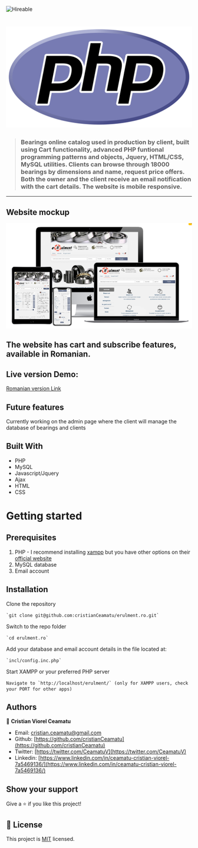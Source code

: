 ![Hireable](https://cdn.rawgit.com/hiendv/hireable/master/styles/flat/yes.svg) 
# ![Laravel logo](./.github/php-logo.png)

> ### Bearings online catalog used in production by client, built using Cart functionality, advanced PHP funtional programming patterns and objects, Jquery, HTML/CSS, MySQL utilities. Clients can browse through 18000 bearings by dimensions and name, request price offers. Both the owner and the client receive an email notification with the cart details. The website is mobile responsive.

----------

## Website mockup

![screenshot](./.github/app-screenshot.png)


## The website has cart and subscribe features, available in Romanian.
## Live version Demo:

[Romanian version Link](https://www.erulment.ro)

## Future features

Currently working on the admin page where the client will manage the database of bearings and clients

## Built With

- PHP
- MySQL
- Javascript/Jquery
- Ajax
- HTML
- CSS

# Getting started

## Prerequisites

1. PHP - I recommend installing [xampp](https://www.apachefriends.org/index.html) but you have other options on their [official website](https://www.php.net/manual/en/install.php)
2. MySQL database
3. Email account

## Installation

Clone the repository

    `git clone git@github.com:cristianCeamatu/erulment.ro.git`

Switch to the repo folder

    `cd erulment.ro`

Add your database and email account details in the file located at:

    `incl/config.inc.php`

Start XAMPP or your preferred PHP server

    Navigate to `http://localhost/erulment/` (only for XAMPP users, check your PORT for other apps)

## Authors

👤 **Cristian Viorel Ceamatu**

- Email: [cristian.ceamatu@gmail.com](cristian.ceamatu@gmail.com)
- Github: [https://github.com/cristianCeamatu](https://github.com/cristianCeamatu)
- Twitter: [https://twitter.com/CeamatuV](https://twitter.com/CeamatuV)
- Linkedin: [https://www.linkedin.com/in/ceamatu-cristian-viorel-7a5469136/](https://www.linkedin.com/in/ceamatu-cristian-viorel-7a5469136/)

## Show your support

Give a ⭐️ if you like this project!

## 📝 License

This project is [MIT](lic.url) licensed.
